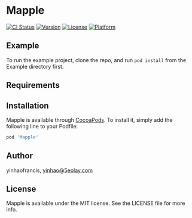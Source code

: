 # Mapple

[![CI Status](https://img.shields.io/travis/yinhaofrancis/Mapple.svg?style=flat)](https://travis-ci.org/yinhaofrancis/Mapple)
[![Version](https://img.shields.io/cocoapods/v/Mapple.svg?style=flat)](https://cocoapods.org/pods/Mapple)
[![License](https://img.shields.io/cocoapods/l/Mapple.svg?style=flat)](https://cocoapods.org/pods/Mapple)
[![Platform](https://img.shields.io/cocoapods/p/Mapple.svg?style=flat)](https://cocoapods.org/pods/Mapple)

## Example

To run the example project, clone the repo, and run `pod install` from the Example directory first.

## Requirements

## Installation

Mapple is available through [CocoaPods](https://cocoapods.org). To install
it, simply add the following line to your Podfile:

```ruby
pod 'Mapple'
```

## Author

yinhaofrancis, yinhao@5eplay.com

## License

Mapple is available under the MIT license. See the LICENSE file for more info.

